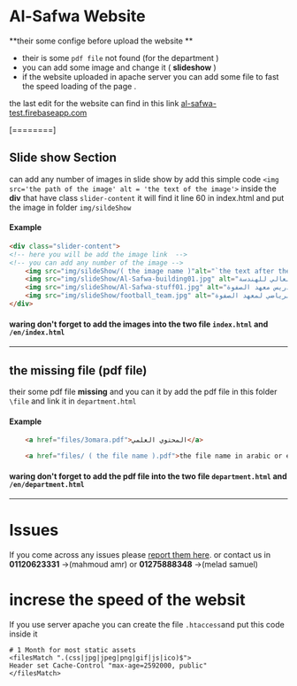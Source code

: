 # Al-Safwa Website
**their some confige before upload the website **
- their is some `pdf file` not found (for the department )
- you can add some image and change it ( **slideshow** )
- if the website uploaded in apache server you can add some file to fast the speed loading of the page .

the last edit for the website can find in this link [al-safwa-test.firebaseapp.com](https://al-safwa-test.firebaseapp.com "al-safwa-test.firebaseapp.com")


[========]

## Slide show Section 
can add any number of  images  in slide show by add this simple code
`<img src='the path of the image' alt = 'the text of the image'>`
inside the **div** that have class `slider-content` it will find it line 60 in index.html
and put the image in folder `img/sildeShow`
#### Example
```html
<div class="slider-content">
<!-- here you will be add the image link  -->
<!-- you can add any number of the image -->
    <img src="img/sildeShow/( the image name )"alt="`the text after the slideshow`" >
    <img src="img/slideShow/Al-Safwa-building01.jpg" alt="معهد الصفوة العالي للهندسة">
    <img src="img/slideShow/Al-Safwa-stuff01.jpg" alt="هيئة التدريس معهد الصفوة">
    <img src="img/slideShow/football_team.jpg" alt="اليوم الرياضي لمعهد الصفوة">
</div>
```
#### waring don't forget to add the images into the  two file `index.html` and `/en/index.html`

------------


## the missing file (pdf file)
their some pdf file **missing** and you can it by add the pdf file in this folder `\file`
and link it in `department.html` 
#### Example
````html
 	<a href="files/3omara.pdf">المحتوي العلمي</a>
````
```html
	<a href="files/ ( the file name ).pdf">the file name in arabic or english</a>
```
#### waring don't forget to add the pdf file into the  two file `department.html` and `/en/department.html`

------------


# Issues
If you come across any issues please [report them here](https://github.com/meladsamuel/al-safwa "report them here").
or 
contact us in **01120623331** ->(mahmoud amr) or **01275888348** ->(melad samuel)

# increse the speed of the websit
If you use server apache you can create the file `.htaccess`and put this code inside it 


```shell
# 1 Month for most static assets
<filesMatch ".(css|jpg|jpeg|png|gif|js|ico)$">
Header set Cache-Control "max-age=2592000, public"
</filesMatch>
```
